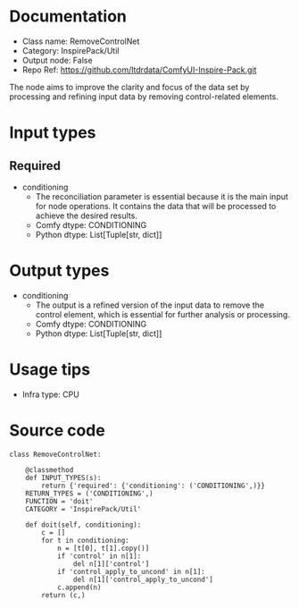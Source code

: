 # Documentation
- Class name: RemoveControlNet
- Category: InspirePack/Util
- Output node: False
- Repo Ref: https://github.com/ltdrdata/ComfyUI-Inspire-Pack.git

The node aims to improve the clarity and focus of the data set by processing and refining input data by removing control-related elements.

# Input types
## Required
- conditioning
    - The reconciliation parameter is essential because it is the main input for node operations. It contains the data that will be processed to achieve the desired results.
    - Comfy dtype: CONDITIONING
    - Python dtype: List[Tuple[str, dict]]

# Output types
- conditioning
    - The output is a refined version of the input data to remove the control element, which is essential for further analysis or processing.
    - Comfy dtype: CONDITIONING
    - Python dtype: List[Tuple[str, dict]]

# Usage tips
- Infra type: CPU

# Source code
```
class RemoveControlNet:

    @classmethod
    def INPUT_TYPES(s):
        return {'required': {'conditioning': ('CONDITIONING',)}}
    RETURN_TYPES = ('CONDITIONING',)
    FUNCTION = 'doit'
    CATEGORY = 'InspirePack/Util'

    def doit(self, conditioning):
        c = []
        for t in conditioning:
            n = [t[0], t[1].copy()]
            if 'control' in n[1]:
                del n[1]['control']
            if 'control_apply_to_uncond' in n[1]:
                del n[1]['control_apply_to_uncond']
            c.append(n)
        return (c,)
```